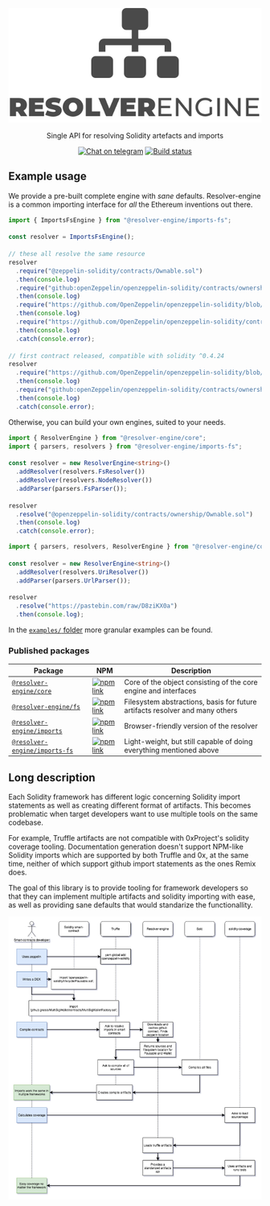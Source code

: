 <p align="center">
  <img src="doc/Logo@2x.png?raw=true">
  <p align="center">Single API for resolving Solidity artefacts and imports</p>

  <p align="center">
    <a href="https://t.me/resolverengine"><img alt="Chat on telegram" src="https://img.shields.io/badge/chat-on%20telegram-blue.svg" /></a>
    <a href="https://circleci.com/gh/Crypto-Punkers/resolver-engine/tree/master"><img alt="Build status" src="https://img.shields.io/circleci/project/github/Crypto-Punkers/resolver-engine/master.svg" /></a>
  </p>
</p>

## Example usage

We provide a pre-built complete engine with _sane_ defaults.
Resolver-engine is a common importing interface for _all_ the Ethereum inventions out there.

```typescript
import { ImportsFsEngine } from "@resolver-engine/imports-fs";

const resolver = ImportsFsEngine();

// these all resolve the same resource
resolver
  .require("@zeppelin-solidity/contracts/Ownable.sol")
  .then(console.log)
  .require("github:openZeppelin/openzeppelin-solidity/contracts/ownership/Ownable.sol")
  .then(console.log)
  .require("https://github.com/OpenZeppelin/openzeppelin-solidity/blob/master/contracts/ownership/Secondary.sol")
  .then(console.log)
  .require("https://github.com/OpenZeppelin/openzeppelin-solidity/contracts/ownership/Secondary.sol")
  .then(console.log)
  .catch(console.error);

// first contract released, compatible with solidity ^0.4.24
resolver
  .require("https://github.com/OpenZeppelin/openzeppelin-solidity/blob/f12817e446fcd3d7212fe307bb17424ceb28f0b9/contracts/ownership/Ownable.sol")
  .then(console.log)
  .require("github:openZeppelin/openzeppelin-solidity/contracts/ownership/Ownable.sol#f12817e446fcd3d7212fe307bb17424ceb28f0b9")
  .then(console.log)
  .catch(console.error);
```

Otherwise, you can build your own engines, suited to your needs.

```typescript
import { ResolverEngine } from "@resolver-engine/core";
import { parsers, resolvers } from "@resolver-engine/imports-fs";

const resolver = new ResolverEngine<string>()
  .addResolver(resolvers.FsResolver())
  .addResolver(resolvers.NodeResolver())
  .addParser(parsers.FsParser());

resolver
  .resolve("@openzeppelin-solidity/contracts/ownership/Ownable.sol")
  .then(console.log)
  .catch(console.error);
```

```typescript
import { parsers, resolvers, ResolverEngine } from "@resolver-engine/core";

const resolver = new ResolverEngine<string>()
  .addResolver(resolvers.UriResolver())
  .addParser(parsers.UrlParser());

resolver
  .resolve("https://pastebin.com/raw/D8ziKX0a")
  .then(console.log);
```

In the [`examples/` folder](examples/) more granular examples can be found.

### Published packages

| Package                                               | NPM                                                                                                                                   | Description                                                                  |
| ----------------------------------------------------- | ------------------------------------------------------------------------------------------------------------------------------------- | ---------------------------------------------------------------------------- |
| [`@resolver-engine/core`](packages/core)              | [![npm link](https://img.shields.io/badge/npm-core-blue.svg)](https://www.npmjs.com/package/@resolver-engine/core)                    | Core of the object consisting of the core engine and interfaces              |
| [`@resolver-engine/fs`](packages/fs)                  | [![npm link](https://img.shields.io/badge/npm-tslint--rules-blue.svg)](https://www.npmjs.com/package/@resolver-engine/fs)             | Filesystem abstractions, basis for future artifacts resolver and many others |
| [`@resolver-engine/imports`](/packages/imports)       | [![npm link](https://img.shields.io/badge/npm-utils-blue.svg)](https://www.npmjs.com/package/@resolver-engine/imports)                | Browser-friendly version of the resolver                                     |
| [`@resolver-engine/imports-fs`](/packages/imports-fs) | [![npm link](https://img.shields.io/badge/npm-typescript--types-blue.svg)](https://www.npmjs.com/package/@resolver-engine/imports-fs) | Light-weight, but still capable of doing everything mentioned above          |

## Long description

Each Solidity framework has different logic concerning Solidity import statements as well as creating different format of artifacts. This becomes problematic when target developers want to use multiple tools on the same codebase.

For example, Truffle artifacts are not compatible with 0xProject's solidity coverage tooling. Documentation generation doesn't support NPM-like Solidity imports which are supported by both Truffle and 0x, at the same time, neither of which support github import statements as the ones Remix does.

The goal of this library is to provide tooling for framework developers so that they can implement multiple artifacts and solidity importing with ease, as well as providing sane defaults that would standarize the functionallity.

<p align="center">
  <img src="doc/SequenceRender.png?raw=true">
</p>
